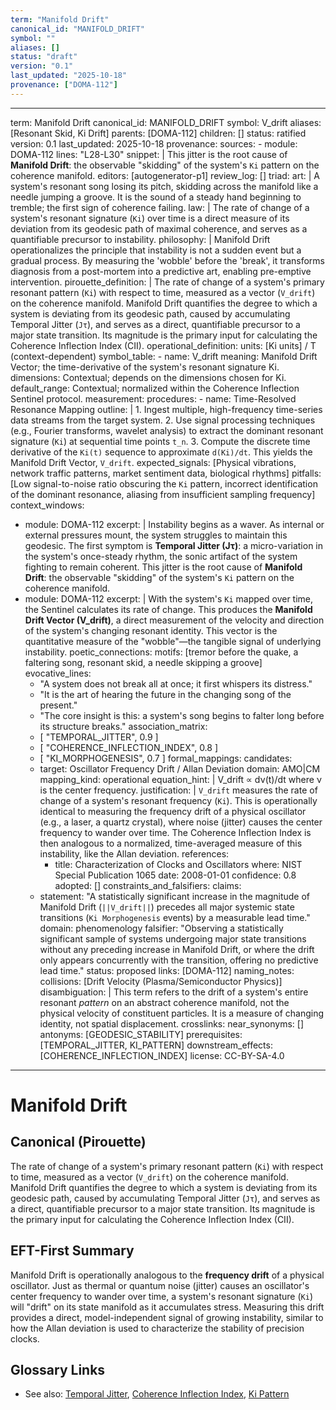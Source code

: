```yaml
---
term: "Manifold Drift"
canonical_id: "MANIFOLD_DRIFT"
symbol: ""
aliases: []
status: "draft"
version: "0.1"
last_updated: "2025-10-18"
provenance: ["DOMA-112"]
---
```


---
term: Manifold Drift
canonical_id: MANIFOLD_DRIFT
symbol: V_drift
aliases: [Resonant Skid, Ki Drift]
parents: [DOMA-112]
children: []
status: ratified
version: 0.1
last_updated: 2025-10-18
provenance:
  sources:
    - module: DOMA-112
      lines: "L28-L30"
      snippet: |
        This jitter is the root cause of **Manifold Drift**: the observable "skidding" of the system's `Ki` pattern on the coherence manifold.
  editors: [autogenerator-p1]
  review_log: []
triad:
  art: |
    A system's resonant song losing its pitch, skidding across the manifold like a needle jumping a groove. It is the sound of a steady hand beginning to tremble; the first sign of coherence failing.
  law: |
    The rate of change of a system's resonant signature (`Ki`) over time is a direct measure of its deviation from its geodesic path of maximal coherence, and serves as a quantifiable precursor to instability.
  philosophy: |
    Manifold Drift operationalizes the principle that instability is not a sudden event but a gradual process. By measuring the 'wobble' before the 'break', it transforms diagnosis from a post-mortem into a predictive art, enabling pre-emptive intervention.
pirouette_definition: |
  The rate of change of a system's primary resonant pattern (`Ki`) with respect to time, measured as a vector (`V_drift`) on the coherence manifold. Manifold Drift quantifies the degree to which a system is deviating from its geodesic path, caused by accumulating Temporal Jitter (`Jτ`), and serves as a direct, quantifiable precursor to a major state transition. Its magnitude is the primary input for calculating the Coherence Inflection Index (CII).
operational_definition:
  units: [Ki units] / T (context-dependent)
  symbol_table:
    - name: V_drift
      meaning: Manifold Drift Vector; the time-derivative of the system's resonant signature Ki.
      dimensions: Contextual; depends on the dimensions chosen for Ki.
      default_range: Contextual; normalized within the Coherence Inflection Sentinel protocol.
  measurement:
    procedures:
      - name: Time-Resolved Resonance Mapping
        outline: |
          1. Ingest multiple, high-frequency time-series data streams from the target system.
          2. Use signal processing techniques (e.g., Fourier transforms, wavelet analysis) to extract the dominant resonant signature (`Ki`) at sequential time points `t_n`.
          3. Compute the discrete time derivative of the `Ki(t)` sequence to approximate `d(Ki)/dt`. This yields the Manifold Drift Vector, `V_drift`.
        expected_signals: [Physical vibrations, network traffic patterns, market sentiment data, biological rhythms]
        pitfalls: [Low signal-to-noise ratio obscuring the `Ki` pattern, incorrect identification of the dominant resonance, aliasing from insufficient sampling frequency]
context_windows:
  - module: DOMA-112
    excerpt: |
      Instability begins as a waver. As internal or external pressures mount, the system struggles to maintain this geodesic. The first symptom is **Temporal Jitter (Jτ)**: a micro-variation in the system's once-steady rhythm, the sonic artifact of the system fighting to remain coherent. This jitter is the root cause of **Manifold Drift**: the observable "skidding" of the system's `Ki` pattern on the coherence manifold.
  - module: DOMA-112
    excerpt: |
      With the system's `Ki` mapped over time, the Sentinel calculates its rate of change. This produces the **Manifold Drift Vector (V_drift)**, a direct measurement of the velocity and direction of the system's changing resonant identity. This vector is the quantitative measure of the "wobble"—the tangible signal of underlying instability.
poetic_connections:
  motifs: [tremor before the quake, a faltering song, resonant skid, a needle skipping a groove]
  evocative_lines:
    - "A system does not break all at once; it first whispers its distress."
    - "It is the art of hearing the future in the changing song of the present."
    - "The core insight is this: a system's song begins to falter long before its structure breaks."
  association_matrix:
    - [ "TEMPORAL_JITTER", 0.9 ]
    - [ "COHERENCE_INFLECTION_INDEX", 0.8 ]
    - [ "KI_MORPHOGENESIS", 0.7 ]
formal_mappings:
  candidates:
    - target: Oscillator Frequency Drift / Allan Deviation
      domain: AMO|CM
      mapping_kind: operational
      equation_hint: |
        V_drift ∝ dν(t)/dt where ν is the center frequency.
      justification: |
        `V_drift` measures the rate of change of a system's resonant frequency (`Ki`). This is operationally identical to measuring the frequency drift of a physical oscillator (e.g., a laser, a quartz crystal), where noise (jitter) causes the center frequency to wander over time. The Coherence Inflection Index is then analogous to a normalized, time-averaged measure of this instability, like the Allan deviation.
      references:
        - title: Characterization of Clocks and Oscillators
          where: NIST Special Publication 1065
          date: 2008-01-01
      confidence: 0.8
  adopted:
    []
constraints_and_falsifiers:
  claims:
    - statement: "A statistically significant increase in the magnitude of Manifold Drift (`||V_drift||`) precedes all major systemic state transitions (`Ki Morphogenesis` events) by a measurable lead time."
      domain: phenomenology
      falsifier: "Observing a statistically significant sample of systems undergoing major state transitions without any preceding increase in Manifold Drift, or where the drift only appears concurrently with the transition, offering no predictive lead time."
      status: proposed
      links: [DOMA-112]
naming_notes:
  collisions: [Drift Velocity (Plasma/Semiconductor Physics)]
  disambiguation: |
    This term refers to the drift of a system's entire resonant *pattern* on an abstract coherence manifold, not the physical velocity of constituent particles. It is a measure of changing identity, not spatial displacement.
crosslinks:
  near_synonyms: []
  antonyms: [GEODESIC_STABILITY]
  prerequisites: [TEMPORAL_JITTER, KI_PATTERN]
  downstream_effects: [COHERENCE_INFLECTION_INDEX]
license: CC-BY-SA-4.0
---

# Manifold Drift

## Canonical (Pirouette)
The rate of change of a system's primary resonant pattern (`Ki`) with respect to time, measured as a vector (`V_drift`) on the coherence manifold. Manifold Drift quantifies the degree to which a system is deviating from its geodesic path, caused by accumulating Temporal Jitter (`Jτ`), and serves as a direct, quantifiable precursor to a major state transition. Its magnitude is the primary input for calculating the Coherence Inflection Index (CII).

## EFT-First Summary
Manifold Drift is operationally analogous to the **frequency drift** of a physical oscillator. Just as thermal or quantum noise (jitter) causes an oscillator's center frequency to wander over time, a system's resonant signature (`Ki`) will "drift" on its state manifold as it accumulates stress. Measuring this drift provides a direct, model-independent signal of growing instability, similar to how the Allan deviation is used to characterize the stability of precision clocks.

## Glossary Links
- See also: [Temporal Jitter](link), [Coherence Inflection Index](link), [Ki Pattern](link)